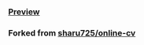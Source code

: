 ### [Preview](marsidev.github.io/online-cv)
### Forked from [sharu725/online-cv](https://github.com/sharu725/online-cv)
